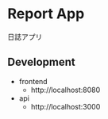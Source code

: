 # Report App
日誌アプリ

## Development
- frontend
    - http://localhost:8080
- api
    - http://localhost:3000

